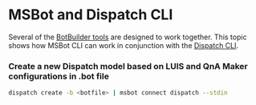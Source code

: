 # MSBot and Dispatch CLI
Several of the [BotBuilder tools](../../../README.md) are designed to work together. This topic shows how MSBot CLI can work in conjunction with the [Dispatch CLI](../../Dispatch).

### Create a new Dispatch model based on LUIS and QnA Maker configurations in .bot file
```bash
dispatch create -b <botfile> | msbot connect dispatch --stdin
```

